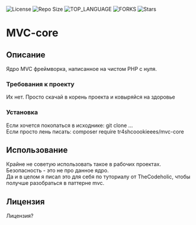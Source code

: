 ![License](https://img.shields.io/github/license/Tr4shcoookieees/MVC-core.svg?style=for-the-badge) ![Repo Size](https://img.shields.io/github/languages/code-size/Tr4shcoookieees/MVC-core.svg?style=for-the-badge) ![TOP_LANGUAGE](https://img.shields.io/github/languages/top/Tr4shcoookieees/MVC-core.svg?style=for-the-badge) ![FORKS](https://img.shields.io/github/forks/Tr4shcoookieees/MVC-core.svg?style=for-the-badge&social) ![Stars](https://img.shields.io/github/stars/Tr4shcoookieees/MVC-core.svg?style=for-the-badge)
    
# MVC-core

## Описание

Ядро MVC фреймворка, написанное на чистом PHP с нуля.

### Требования к проекту

Их нет. Просто скачай в корень проекта и ковыряйся на здоровье

### Установка

Если хочется покопаться в исходнике: git clone ...
<br>
Если просто лень писать: composer require tr4shcoookieees/mvc-core

## Использование

Крайне не советую использовать такое в рабочих проектах. Безопасность - это не про данное ядро.
<br>
Да и в целом я писал это для себя по туториалу от TheCodeholic, чтобы получше разобраться в паттерне mvc.

## Лицензия

Лицензия?
